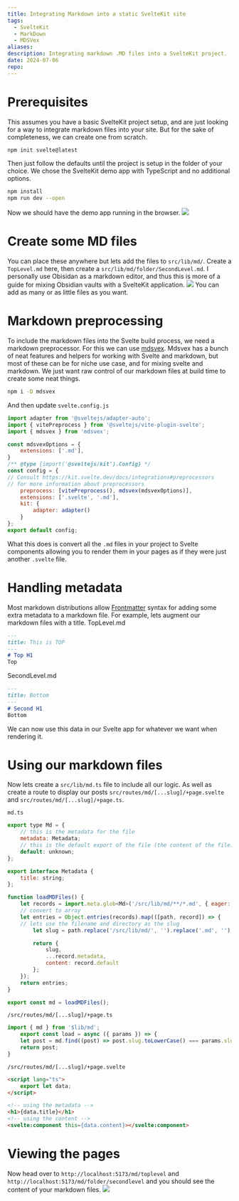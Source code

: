 ```yaml
---
title: Integrating Markdown into a static SvelteKit site
tags:
  - SvelteKit
  - MarkDown
  - MDSVex
aliases: 
description: Integrating markdown .MD files into a SvelteKit project.
date: 2024-07-06
repo:
---
```

# Prerequisites
This assumes you have a basic SvelteKit project setup, and are just looking for a way to integrate markdown files into your site. But for the sake of completeness, we can create one from scratch. 
```sh
npm init svelte@latest
```
Then just follow the defaults until the project is setup in the folder of your choice. We chose the SvelteKit demo app with TypeScript and no additional options.
```sh
npm install
npm run dev --open
```
Now we should have the demo app running in the browser.
![](../_attachments/Pasted%20image%2020240706145101.png)

# Create some MD files
You can place these anywhere but lets add the files to `src/lib/md/`. Create a `TopLevel.md` here, then create a `src/lib/md/folder/SecondLevel.md`. I personally use Obisidan as a markdown editor, and thus this is more of a guide for mixing Obsidian vaults with a SvelteKit application.
![](../_attachments/Pasted%20image%2020240706145440.png)
You can add as many or as little files as you want.

# Markdown preprocessing
To include the markdown files into the Svelte build process, we need a markdown preprocessor. For this we can use [mdsvex](https://mdsvex.pngwn.io/). Mdsvex has a bunch of neat features and helpers for working with Svelte and markdown, but most of these can be for niche use case, and for mixing svelte and markdown. We just want raw control of our markdown files at build time to create some neat things.
```bash
npm i -D mdsvex
```

And then update `svelte.config.js`
```js
import adapter from '@sveltejs/adapter-auto';
import { vitePreprocess } from '@sveltejs/vite-plugin-svelte';
import { mdsvex } from 'mdsvex';

const mdsvexOptions = {
	extensions: ['.md'],
}
/** @type {import('@sveltejs/kit').Config} */
const config = {
// Consult https://kit.svelte.dev/docs/integrations#preprocessors
// for more information about preprocessors
	preprocess: [vitePreprocess(), mdsvex(mdsvexOptions)],
	extensions: ['.svelte', '.md'],
	kit: {
		adapter: adapter()
	}
};
export default config;
```

What this does is convert all the `.md` files in your project to Svelte components allowing you to render them in your pages as if they were just another `.svelte` file.

# Handling metadata
Most markdown distributions allow [Frontmatter](https://jekyllrb.com/docs/front-matter/) syntax for adding some extra metadata to a markdown file. For example, lets augment our markdown files with a title. 
TopLevel.md
```markdown
---
title: This is TOP
---
# Top H1
Top
```
SecondLevel.md
```markdown
---
title: Bottom
---
# Second H1
Bottom
```

We can now use this data in our Svelte app for whatever we want when rendering it.

# Using our markdown files
Now lets create a `src/lib/md.ts` file to include all our logic. As well as create a route to display our posts `src/routes/md/[...slug]/+page.svelte` and `src/routes/md/[...slug]/+page.ts`. 

`md.ts`
```js
export type Md = {
	// this is the metadata for the file
	metadata: Metadata;
	// this is the default export of the file (the content of the file)
	default: unknown;
};

export interface Metadata {
	title: string;
};

function loadMDFiles() {
	let records = import.meta.glob<Md>('/src/lib/md/**/*.md', { eager: true });
	// convert to array
	let entries = Object.entries(records).map(([path, record]) => {
	// lets use the filename and directory as the slug
		let slug = path.replace('/src/lib/md/', '').replace('.md', '');

		return {
			slug,
			...record.metadata,
			content: record.default
		};
	});
	return entries;
}

export const md = loadMDFiles();
```

`/src/routes/md/[...slug]/+page.ts`
```js 
import { md } from '$lib/md';
	export const load = async ({ params }) => {
	let post = md.find((post) => post.slug.toLowerCase() === params.slug.toLowerCase());
	return post;
}
```
`/src/routes/md/[...slug]/+page.svelte`
```html
<script lang="ts">
	export let data;
</script>

<!-- using the metadata -->
<h1>{data.title}</h1>
<!-- using the content -->
<svelte:component this={data.content}></svelte:component>
```

# Viewing the pages
Now head over to `http://localhost:5173/md/toplevel` and `http://localhost:5173/md/folder/secondlevel` and you should see the content of your markdown files.
![](../_attachments/Pasted%20image%2020240706170603.png)
